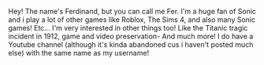 Hey! The name's Ferdinand, but you can call me Fer. I'm a huge fan of Sonic and i play a lot of other games like Roblox, The Sims 4, and also many Sonic games! Etc...
I'm very interested in other things too! Like the Titanic tragic incident in 1912, game and video preservation-
And much more!
I do have a Youtube channel (although it's kinda abandoned cus i haven't posted much else) with the same name as my username!
